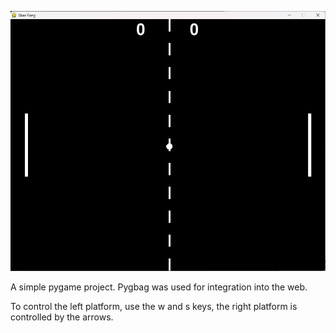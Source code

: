 <p><img src="./PqQpWl.png"/></p>
<p>A simple pygame project. Pygbag was used for integration into the web.</p>

<p>To control the left platform, use the w and s keys, the right platform is controlled by the arrows.</p>
